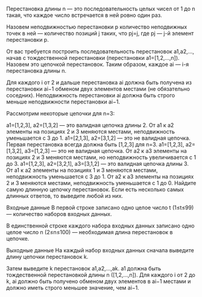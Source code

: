 ﻿Перестановка длины n — это последовательность целых чисел от 1 до n такая, что каждое число встречается в ней ровно один раз.

Назовем неподвижностью перестановки p количество неподвижных точек в ней — количество позиций j таких, что pj=j, где pj — j-й элемент перестановки p.

От вас требуется построить последовательность перестановок a1,a2,…, начав с тождественной перестановки (перестановки a1=[1,2,…,n]). Назовем это цепочкой перестановок. Таким образом, каждое ai — i-я перестановка длины n.

Для каждого i от 2 и дальше перестановка ai должна быть получена из перестановки ai−1 обменом двух элементов местами (не обязательно соседних). Неподвижность перестановки ai должна быть строго меньше неподвижности перестановки ai−1.

Рассмотрим некоторые цепочки для n=3:

a1=[1,2,3], a2=[1,3,2] — это валидная цепочка длины 2. От a1 к a2 элементы на позициях 2 и 3 меняются местами, неподвижность уменьшается с 3 до 1.
a1=[2,1,3], a2=[3,1,2] — это не валидная цепочка. Первая перестановка всегда должна быть [1,2,3] для n=3.
a1=[1,2,3], a2=[1,3,2], a3=[1,2,3] — это не валидная цепочка. От a2 к a3 элементы на позициях 2 и 3 меняются местами, но неподвижность увеличивается с 1 до 3.
a1=[1,2,3], a2=[3,2,1], a3=[3,1,2] — это валидная цепочка длины 3. От a1 к a2 элементы на позициях 1 и 3 меняются местами, неподвижность уменьшается с 3 до 1. От a2 к a3 элементы на позициях 2 и 3 меняются местами, неподвижность уменьшается с 1 до 0.
Найдите самую длинную цепочку перестановок. Если есть несколько самых длинных ответов, то выведите любой из них.

Входные данные
В первой строке записано одно целое число t (1≤t≤99) — количество наборов входных данных.

В единственной строке каждого набора входных данных записано одно целое число n (2≤n≤100) — необходимая длина перестановок в цепочке.

Выходные данные
На каждый набор входных данных сначала выведите длину цепочки перестановок k.

Затем выведите k перестановок a1,a2,…,ak. a1 должна быть тождественной перестановкой длины n ([1,2,…,n]). Для каждого i от 2 до k, ai должно быть получено обменом двух элементов в ai−1 местами и должно иметь строго меньшее значение, чем ai−1.
